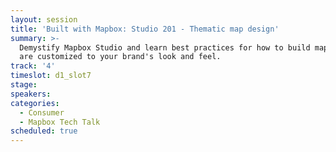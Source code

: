```yaml
---
layout: session
title: 'Built with Mapbox: Studio 201 - Thematic map design'
summary: >-
  Demystify Mapbox Studio and learn best practices for how to build maps that
  are customized to your brand's look and feel.
track: '4'
timeslot: d1_slot7
stage:
speakers:
categories:
  - Consumer
  - Mapbox Tech Talk
scheduled: true
---
```


